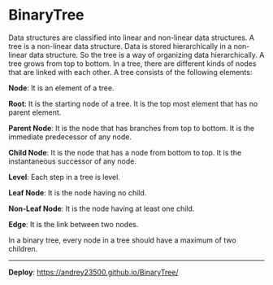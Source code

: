 # BinaryTree

Data structures are classified into linear and non-linear data structures. A tree is a non-linear data structure. Data is stored hierarchically in a non-linear data structure. So the tree is a way of organizing data hierarchically. A tree grows from top to bottom. In a tree, there are different kinds of nodes that are linked with each other. A tree consists of the following elements:

   **Node**: It is an element of a tree.

   **Root**: It is the starting node of a tree. It is the top most element that has no parent element.

   **Parent Node**: It is the node that has branches from top to bottom. It is the immediate predecessor of any node.

   **Child Node**: It is the node that has a node from bottom to top. It is the instantaneous successor of any node.

   **Level**: Each step in a tree is level.

   **Leaf Node**: It is the node having no child.

   **Non-Leaf Node**: It is the node having at least one child.

   **Edge**: It is the link between two nodes.


In a binary tree,  every node in a tree should have a maximum of two children. 

---

**Deploy**:
https://andrey23500.github.io/BinaryTree/
